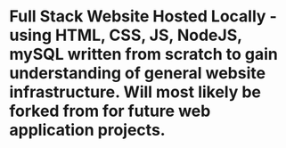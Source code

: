 # Full Stack Website Hosted Locally - using HTML, CSS, JS, NodeJS, mySQL written from scratch to gain understanding of general website infrastructure. Will most likely be forked from for future web application projects.
